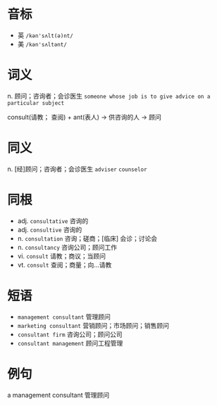 # 音标

- 英 `/kən'sʌlt(ə)nt/`
- 美 `/kən'sʌltənt/`

# 词义

n. 顾问；咨询者；会诊医生
`someone whose job is to give advice on a particular subject`



consult(请教； 查阅) + ant(表人) → 供咨询的人 → 顾问

# 同义

n. [经]顾问；咨询者；会诊医生
`adviser` `counselor`

# 同根

- adj. `consultative` 咨询的
- adj. `consultive` 咨询的
- n. `consultation` 咨询；磋商；[临床] 会诊；讨论会
- n. `consultancy` 咨询公司；顾问工作
- vi. `consult` 请教；商议；当顾问
- vt. `consult` 查阅；商量；向…请教

# 短语

- `management consultant` 管理顾问
- `marketing consultant` 营销顾问；市场顾问；销售顾问
- `consultant firm` 咨询公司；顾问公司
- `consultant management` 顾问工程管理

# 例句

a management consultant
管理顾问


